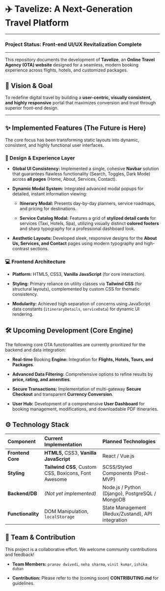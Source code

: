 # ✈️ Tavelize: A Next-Generation Travel Platform

***
### **Project Status: Front-end UI/UX Revitalization Complete**
***

This repository documents the development of **Tavelize**, an **Online Travel Agency (OTA) website** designed for a seamless, modern booking experience across flights, hotels, and customized packages.

## 🌟 Vision & Goal

To redefine digital travel by building a **user-centric, visually consistent, and highly responsive** portal that maximizes conversion and trust through superior front-end design.

---

## ✨ Implemented Features (The Future is Here)

The core focus has been transforming static layouts into dynamic, consistent, and highly functional user interfaces.

### 🎨 Design & Experience Layer

* **Global UI Consistency:** Implemented a single, cohesive **Navbar** solution that guarantees flawless functionality (Search, Toggles, Dark Mode) across **all pages** (Home, About, Services, Contact).

* **Dynamic Modal System:** Integrated advanced modal popups for detailed, instant information viewing:

  * **Itinerary Modal:** Presents day-by-day planners, service roadmaps, and pricing for destinations.

  * **Service Catalog Modal:** Features a grid of **stylized detail cards** for services (Taxi, Hotels, Spa), utilizing visually distinct **colored footers** and sharp typography for a professional dashboard look.

* **Aesthetic Layouts:** Developed sleek, responsive designs for the **About Us, Services, and Contact** pages using modern typography and high-contrast sections.

### 💻 Frontend Architecture

* **Platform:** HTML5, CSS3, **Vanilla JavaScript** (for core interaction).

* **Styling:** Primary reliance on utility classes via **Tailwind CSS** (for structural layouts), complemented by custom CSS for thematic consistency.

* **Modularity:** Achieved high separation of concerns using JavaScript data constants (`itineraryDetails`, `serviceData`) for dynamic UI rendering.

## 🛠️ Upcoming Development (Core Engine)

The following core OTA functionalities are currently prioritized for the backend and data integration:

* **Real-time** Booking **Engine:** Integration for **Flights, Hotels, Tours, and Packages**.

* **Advanced Data Filtering:** Comprehensive options to refine results by **price, rating, and amenities**.

* **Secure Transactions:** Implementation of multi-gateway **Secure Checkout** and transparent **Currency Conversion**.

* **User Hub:** Development of a comprehensive **User Dashboard** for booking management, modifications, and downloadable PDF itineraries.

## ⚙️ Technology Stack

| **Component** | **Current Implementation** | **Planned Technologies** | 
| :--- | :--- | :--- | 
| **Frontend Core** | **HTML5,** CSS3, **Vanilla JavaScript** | React / Vue.js | 
| **Styling** | **Tailwind CSS**, Custom CSS, Boxicons, Font Awesome | SCSS/Styled Components (Post-MVP) | 
| **Backend/DB** | *(Not yet implemented)* | Node.js / Python (Django), PostgreSQL / MongoDB | 
| **Functionality** | DOM Manipulation, `localStorage` | State Management (Redux/Zustand), API integration | 

## 🤝 Team & Contribution

This project is a collaborative effort. We welcome community contributions and feedback!

* **Team Members:** `pranav dwivedi`, `neha sharma`, `vinit kumar`, `ishika duhan`

* **Contribution:** Please refer to the (coming soon) **CONTRIBUTING.md** for guidelines.
